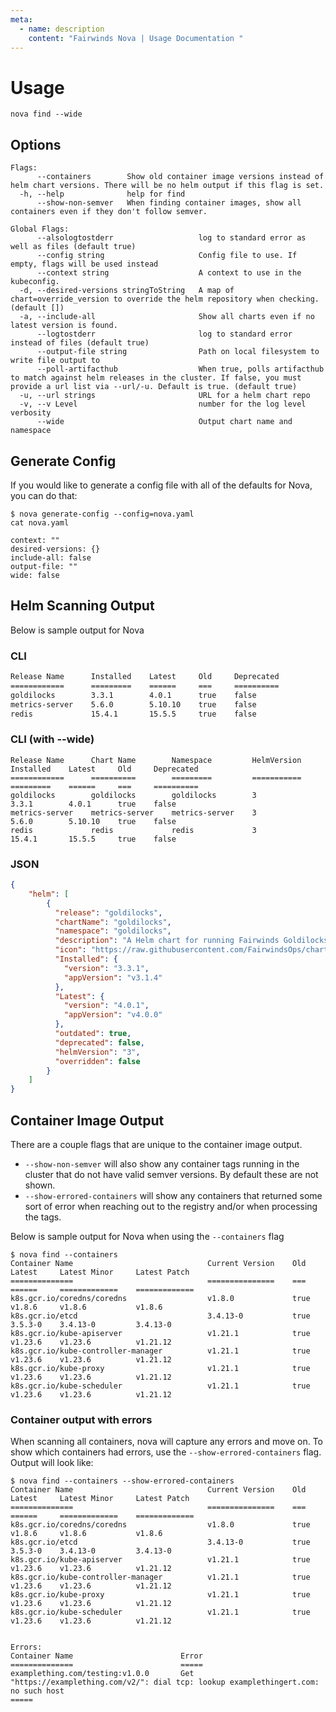 ```yaml
---
meta:
  - name: description
    content: "Fairwinds Nova | Usage Documentation "
---
```

# Usage

```
nova find --wide
```

## Options
```
Flags:
      --containers        Show old container image versions instead of helm chart versions. There will be no helm output if this flag is set.
  -h, --help              help for find
      --show-non-semver   When finding container images, show all containers even if they don't follow semver.

Global Flags:
      --alsologtostderr                   log to standard error as well as files (default true)
      --config string                     Config file to use. If empty, flags will be used instead
      --context string                    A context to use in the kubeconfig.
  -d, --desired-versions stringToString   A map of chart=override_version to override the helm repository when checking. (default [])
  -a, --include-all                       Show all charts even if no latest version is found.
      --logtostderr                       log to standard error instead of files (default true)
      --output-file string                Path on local filesystem to write file output to
      --poll-artifacthub                  When true, polls artifacthub to match against helm releases in the cluster. If false, you must provide a url list via --url/-u. Default is true. (default true)
  -u, --url strings                       URL for a helm chart repo
  -v, --v Level                           number for the log level verbosity
      --wide                              Output chart name and namespace
```

## Generate Config

If you would like to generate a config file with all of the defaults for Nova, you can do that:

```
$ nova generate-config --config=nova.yaml
cat nova.yaml

context: ""
desired-versions: {}
include-all: false
output-file: ""
wide: false
```

## Helm Scanning Output
Below is sample output for Nova

### CLI
```bash
Release Name      Installed    Latest     Old     Deprecated
============      =========    ======     ===     ==========
goldilocks        3.3.1        4.0.1      true    false
metrics-server    5.6.0        5.10.10    true    false
redis             15.4.1       15.5.5     true    false
```

### CLI (with --wide)

```
Release Name      Chart Name        Namespace         HelmVersion    Installed    Latest     Old     Deprecated
============      ==========        =========         ===========    =========    ======     ===     ==========
goldilocks        goldilocks        goldilocks        3              3.3.1        4.0.1      true    false
metrics-server    metrics-server    metrics-server    3              5.6.0        5.10.10    true    false
redis             redis             redis             3              15.4.1       15.5.5     true    false
```

### JSON
```json
{
    "helm": [
        {
          "release": "goldilocks",
          "chartName": "goldilocks",
          "namespace": "goldilocks",
          "description": "A Helm chart for running Fairwinds Goldilocks. See https://github.com/FairwindsOps/goldilocks\n",
          "icon": "https://raw.githubusercontent.com/FairwindsOps/charts/master/stable/goldilocks/icon.png",
          "Installed": {
            "version": "3.3.1",
            "appVersion": "v3.1.4"
          },
          "Latest": {
            "version": "4.0.1",
            "appVersion": "v4.0.0"
          },
          "outdated": true,
          "deprecated": false,
          "helmVersion": "3",
          "overridden": false
        }
    ]
}
```

## Container Image Output
There are a couple flags that are unique to the container image output.
- `--show-non-semver` will also show any container tags running in the cluster that do not have valid semver versions. By default these are not shown.
- `--show-errored-containers` will show any containers that returned some sort of error when reaching out to the registry and/or when processing the tags.

Below is sample output for Nova when using the `--containers` flag

```
$ nova find --containers
Container Name                              Current Version    Old     Latest     Latest Minor     Latest Patch
==============                              ===============    ===     ======     =============    =============
k8s.gcr.io/coredns/coredns                  v1.8.0             true    v1.8.6     v1.8.6           v1.8.6
k8s.gcr.io/etcd                             3.4.13-0           true    3.5.3-0    3.4.13-0         3.4.13-0
k8s.gcr.io/kube-apiserver                   v1.21.1            true    v1.23.6    v1.23.6          v1.21.12
k8s.gcr.io/kube-controller-manager          v1.21.1            true    v1.23.6    v1.23.6          v1.21.12
k8s.gcr.io/kube-proxy                       v1.21.1            true    v1.23.6    v1.23.6          v1.21.12
k8s.gcr.io/kube-scheduler                   v1.21.1            true    v1.23.6    v1.23.6          v1.21.12
```

### Container output with errors
When scanning all containers, nova will capture any errors and move on. To show which containers had errors, use the `--show-errored-containers` flag. Output will look like:

```
$ nova find --containers --show-errored-containers
Container Name                              Current Version    Old     Latest     Latest Minor     Latest Patch
==============                              ===============    ===     ======     =============    =============
k8s.gcr.io/coredns/coredns                  v1.8.0             true    v1.8.6     v1.8.6           v1.8.6
k8s.gcr.io/etcd                             3.4.13-0           true    3.5.3-0    3.4.13-0         3.4.13-0
k8s.gcr.io/kube-apiserver                   v1.21.1            true    v1.23.6    v1.23.6          v1.21.12
k8s.gcr.io/kube-controller-manager          v1.21.1            true    v1.23.6    v1.23.6          v1.21.12
k8s.gcr.io/kube-proxy                       v1.21.1            true    v1.23.6    v1.23.6          v1.21.12
k8s.gcr.io/kube-scheduler                   v1.21.1            true    v1.23.6    v1.23.6          v1.21.12


Errors:
Container Name                        Error
==============                        =====
examplething.com/testing:v1.0.0       Get "https://examplething.com/v2/": dial tcp: lookup examplethingert.com: no such host                                                                                                 =====
```
